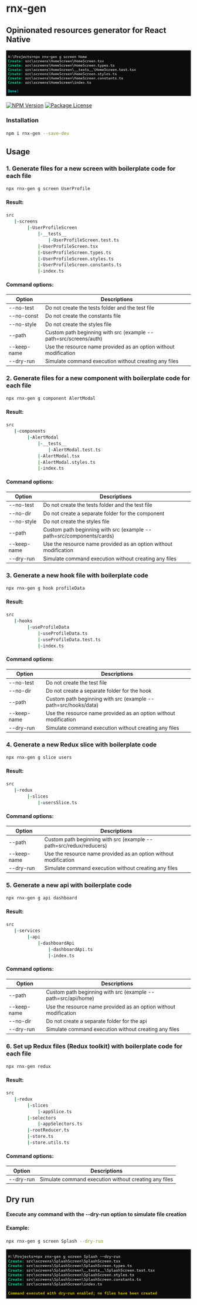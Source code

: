 # rnx-gen

## Opinionated resources generator for React Native

![create screen example](https://github.com/Balthazar33/rnx-gen/blob/main/assets/rnx-gen-example-screen.png?raw=true)

<a href="https://www.npmjs.com/package/rnx-gen"><img src="https://img.shields.io/npm/v/rnx-gen.svg" alt="NPM Version" /></a>
<a href="https://www.npmjs.com/package/rnx-gen"><img src="https://img.shields.io/npm/l/rnx-gen.svg" alt="Package License" /></a>

### Installation

```bash
npm i rnx-gen --save-dev
```

## Usage

### 1. Generate files for a new screen with boilerplate code for each file

```bash
npx rnx-gen g screen UserProfile
```

#### Result:

```bash
src
   |-screens
        |-UserProfileScreen
            |-__tests__
                |-UserProfileScreen.test.ts
            |-UserProfileScreen.tsx
            |-UserProfileScreen.types.ts
            |-UserProfileScreen.styles.ts
            |-UserProfileScreen.constants.ts
            |-index.ts
```

#### Command options:

| Option      | Descriptions                                                     |
| ----------- | ---------------------------------------------------------------- |
| --no-test   | Do not create the tests folder and the test file                 |
| --no-const  | Do not create the constants file                                 |
| --no-style  | Do not create the styles file                                    |
| --path      | Custom path beginning with src (example --path=src/screens/auth) |
| --keep-name | Use the resource name provided as an option without modification |
| --dry-run   | Simulate command execution without creating any files            |

### 2. Generate files for a new component with boilerplate code for each file

```bash
npx rnx-gen g component AlertModal
```

#### Result:

```bash
src
   |-components
        |-AlertModal
            |-__tests__
                |-AlertModal.test.ts
            |-AlertModal.tsx
            |-AlertModal.styles.ts
            |-index.ts
```

#### Command options:

| Option      | Descriptions                                                         |
| ----------- | -------------------------------------------------------------------- |
| --no-test   | Do not create the tests folder and the test file                     |
| --no-dir    | Do not create a separate folder for the component                    |
| --no-style  | Do not create the styles file                                        |
| --path      | Custom path beginning with src (example --path=src/components/cards) |
| --keep-name | Use the resource name provided as an option without modification     |
| --dry-run   | Simulate command execution without creating any files                |

### 3. Generate a new hook file with boilerplate code

```bash
npx rnx-gen g hook profileData
```

#### Result:

```bash
src
   |-hooks
        |-useProfileData
            |-useProfileData.ts
            |-useProfileData.test.ts
            |-index.ts
```

#### Command options:

| Option      | Descriptions                                                     |
| ----------- | ---------------------------------------------------------------- |
| --no-test   | Do not create the test file                                      |
| --no-dir    | Do not create a separate folder for the hook                     |
| --path      | Custom path beginning with src (example --path=src/hooks/data)   |
| --keep-name | Use the resource name provided as an option without modification |
| --dry-run   | Simulate command execution without creating any files            |

### 4. Generate a new Redux slice with boilerplate code

```bash
npx rnx-gen g slice users
```

#### Result:

```bash
src
   |-redux
        |-slices
            |-usersSlice.ts
```

#### Command options:

| Option      | Descriptions                                                       |
| ----------- | ------------------------------------------------------------------ |
| --path      | Custom path beginning with src (example --path=src/redux/reducers) |
| --keep-name | Use the resource name provided as an option without modification   |
| --dry-run   | Simulate command execution without creating any files              |

### 5. Generate a new api with boilerplate code

```bash
npx rnx-gen g api dashboard
```

#### Result:

```bash
src
   |-services
        |-api
            |-dashboardApi
                |-dashboardApi.ts
                |-index.ts
```

#### Command options:

| Option      | Descriptions                                                     |
| ----------- | ---------------------------------------------------------------- |
| --path      | Custom path beginning with src (example --path=src/api/home)     |
| --keep-name | Use the resource name provided as an option without modification |
| --no-dir    | Do not create a separate folder for the api                      |
| --dry-run   | Simulate command execution without creating any files            |

### 6. Set up Redux files (Redux toolkit) with boilerplate code for each file

```bash
npx rnx-gen redux
```

#### Result:

```bash
src
   |-redux
        |-slices
            |-appSlice.ts
        |-selectors
            |-appSelectors.ts
        |-rootReducer.ts
        |-store.ts
        |-store.utils.ts
```

#### Command options:

| Option    | Descriptions                                          |
| --------- | ----------------------------------------------------- |
| --dry-run | Simulate command execution without creating any files |

## Dry run

#### Execute any command with the --dry-run option to simulate file creation

#### Example:

```bash
npx rnx-gen g screen Splash --dry-run
```

![dry run example](https://github.com/Balthazar33/rnx-gen/blob/main/assets/dry-run-ss.png?raw=true)
